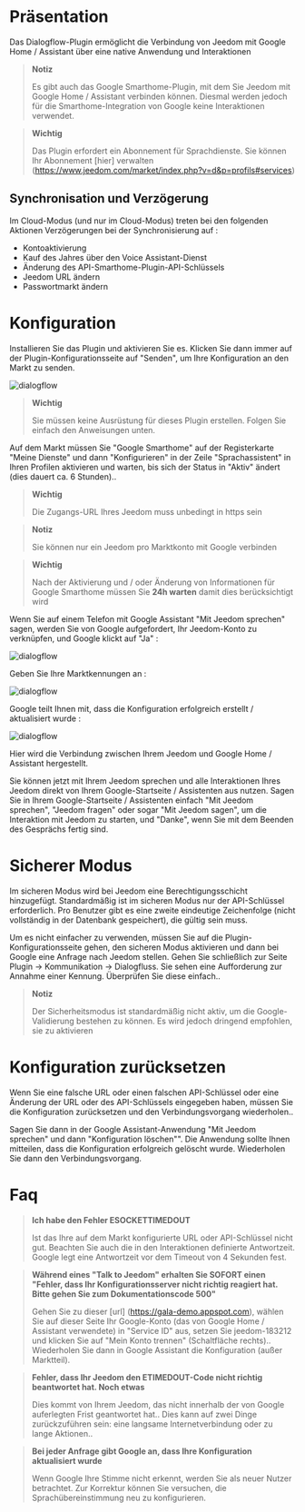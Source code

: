 # Präsentation

Das Dialogflow-Plugin ermöglicht die Verbindung von Jeedom mit Google Home / Assistant über eine native Anwendung und Interaktionen

> **Notiz**
>
> Es gibt auch das Google Smarthome-Plugin, mit dem Sie Jeedom mit Google Home / Assistant verbinden können. Diesmal werden jedoch für die Smarthome-Integration von Google keine Interaktionen verwendet.

> **Wichtig**
>
> Das Plugin erfordert ein Abonnement für Sprachdienste. Sie können Ihr Abonnement [hier] verwalten (https://www.jeedom.com/market/index.php?v=d&p=profils#services)

## Synchronisation und Verzögerung

Im Cloud-Modus (und nur im Cloud-Modus) treten bei den folgenden Aktionen Verzögerungen bei der Synchronisierung auf :

- Kontoaktivierung
- Kauf des Jahres über den Voice Assistant-Dienst
- Änderung des API-Smarthome-Plugin-API-Schlüssels
- Jeedom URL ändern
- Passwortmarkt ändern

# Konfiguration

Installieren Sie das Plugin und aktivieren Sie es. Klicken Sie dann immer auf der Plugin-Konfigurationsseite auf "Senden", um Ihre Konfiguration an den Markt zu senden.

![dialogflow](../images/dialogflow1.png)

> **Wichtig**
>
> Sie müssen keine Ausrüstung für dieses Plugin erstellen. Folgen Sie einfach den Anweisungen unten.

Auf dem Markt müssen Sie "Google Smarthome" auf der Registerkarte "Meine Dienste" und dann "Konfigurieren" in der Zeile "Sprachassistent" in Ihren Profilen aktivieren und warten, bis sich der Status in "Aktiv" ändert (dies dauert ca. 6 Stunden)..

> **Wichtig**
>
> Die Zugangs-URL Ihres Jeedom muss unbedingt in https sein

> **Notiz**
>
> Sie können nur ein Jeedom pro Marktkonto mit Google verbinden

> **Wichtig**
>
> Nach der Aktivierung und / oder Änderung von Informationen für Google Smarthome müssen Sie **24h warten** damit dies berücksichtigt wird

Wenn Sie auf einem Telefon mit Google Assistant "Mit Jeedom sprechen" sagen, werden Sie von Google aufgefordert, Ihr Jeedom-Konto zu verknüpfen, und Google klickt auf "Ja" : 

![dialogflow](../images/dialogflow2.png)

Geben Sie Ihre Marktkennungen an : 

![dialogflow](../images/dialogflow3.png)

Google teilt Ihnen mit, dass die Konfiguration erfolgreich erstellt / aktualisiert wurde : 

![dialogflow](../images/dialogflow4.png)

Hier wird die Verbindung zwischen Ihrem Jeedom und Google Home / Assistant hergestellt.

Sie können jetzt mit Ihrem Jeedom sprechen und alle Interaktionen Ihres Jeedom direkt von Ihrem Google-Startseite / Assistenten aus nutzen.
Sagen Sie in Ihrem Google-Startseite / Assistenten einfach "Mit Jeedom sprechen", "Jeedom fragen" oder sogar "Mit Jeedom sagen", um die Interaktion mit Jeedom zu starten, und "Danke", wenn Sie mit dem Beenden des Gesprächs fertig sind.

# Sicherer Modus

Im sicheren Modus wird bei Jeedom eine Berechtigungsschicht hinzugefügt. Standardmäßig ist im sicheren Modus nur der API-Schlüssel erforderlich. Pro Benutzer gibt es eine zweite eindeutige Zeichenfolge (nicht vollständig in der Datenbank gespeichert), die gültig sein muss.

Um es nicht einfacher zu verwenden, müssen Sie auf die Plugin-Konfigurationsseite gehen, den sicheren Modus aktivieren und dann bei Google eine Anfrage nach Jeedom stellen. Gehen Sie schließlich zur Seite Plugin -> Kommunikation -> Dialogfluss. Sie sehen eine Aufforderung zur Annahme einer Kennung. Überprüfen Sie diese einfach..

> **Notiz**
>
> Der Sicherheitsmodus ist standardmäßig nicht aktiv, um die Google-Validierung bestehen zu können. Es wird jedoch dringend empfohlen, sie zu aktivieren

# Konfiguration zurücksetzen

Wenn Sie eine falsche URL oder einen falschen API-Schlüssel oder eine Änderung der URL oder des API-Schlüssels eingegeben haben, müssen Sie die Konfiguration zurücksetzen und den Verbindungsvorgang wiederholen..

Sagen Sie dann in der Google Assistant-Anwendung "Mit Jeedom sprechen" und dann "Konfiguration löschen"". Die Anwendung sollte Ihnen mitteilen, dass die Konfiguration erfolgreich gelöscht wurde. Wiederholen Sie dann den Verbindungsvorgang.

# Faq

>**Ich habe den Fehler ESOCKETTIMEDOUT**
>
>Ist das Ihre auf dem Markt konfigurierte URL oder API-Schlüssel nicht gut. Beachten Sie auch die in den Interaktionen definierte Antwortzeit. Google legt eine Antwortzeit vor dem Timeout von 4 Sekunden fest.

>**Während eines "Talk to Jeedom" erhalten Sie SOFORT einen "Fehler, dass Ihr Konfigurationsserver nicht richtig reagiert hat. Bitte gehen Sie zum Dokumentationscode 500"**
>
>Gehen Sie zu dieser [url] (https://gala-demo.appspot.com), wählen Sie auf dieser Seite Ihr Google-Konto (das von Google Home / Assistant verwendete) in "Service ID" aus, setzen Sie jeedom-183212 und klicken Sie auf "Mein Konto trennen" (Schaltfläche rechts).. Wiederholen Sie dann in Google Assistant die Konfiguration (außer Marktteil).

>**Fehler, dass Ihr Jeedom den ETIMEDOUT-Code nicht richtig beantwortet hat. Noch etwas**
>
>Dies kommt von Ihrem Jeedom, das nicht innerhalb der von Google auferlegten Frist geantwortet hat.. Dies kann auf zwei Dinge zurückzuführen sein: eine langsame Internetverbindung oder zu lange Aktionen..

>**Bei jeder Anfrage gibt Google an, dass Ihre Konfiguration aktualisiert wurde**
>
>Wenn Google Ihre Stimme nicht erkennt, werden Sie als neuer Nutzer betrachtet. Zur Korrektur können Sie versuchen, die Sprachübereinstimmung neu zu konfigurieren.

